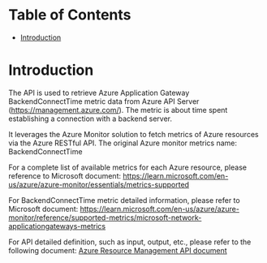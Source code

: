 # Table of Contents
- [Introduction](#introduction)


# Introduction <a name="introduction"></a>
The API is used to retrieve Azure Application Gateway BackendConnectTime metric data from Azure API Server (https://management.azure.com/). The metric is about time spent establishing a connection with a backend server. 



It leverages the Azure Monitor solution to fetch metrics of Azure resources via the Azure RESTful API. The original Azure monitor metrics name: BackendConnectTime



For a complete list of available metrics for each Azure resource, please reference to Microsoft document: https://learn.microsoft.com/en-us/azure/azure-monitor/essentials/metrics-supported

For BackendConnectTime metric detailed information, please refer to Microsoft document: https://learn.microsoft.com/en-us/azure/azure-monitor/reference/supported-metrics/microsoft-network-applicationgateways-metrics

For API detailed definition, such as input, output, etc., please refer to the following document:
[Azure Resource Management API document](https://learn.microsoft.com/en-us/rest/api/monitor/metrics/list?view=rest-monitor-2023-10-01&tabs=HTTP)

